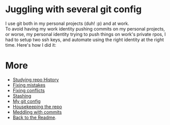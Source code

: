 # Juggling with several git config
I use git both in my personal projects (duh! :p) and at work.  
To avoid having my work identity pushing commits on my personal projects, or worse, my personal identity trying to push things on work's private rpos, I had to setup two ssh keys, and automate using the right identity at the right time. 
Here's how I did it: 

# More
* [Studying repo History](studyHistory.md)
* [Fixing mistakes](fixMistakes.md)
* [Fixing conflicts](fixConflicts.md)
* [Stashing](stash.md)
* [My git config](myConfig.md)
* [Housekeeping the repo](housekeeping.md)
* [Meddling with commits](meddling.md)
* [Back to the Readme](README.md).